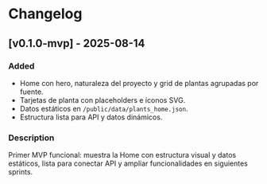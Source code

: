 # Changelog

## [v0.1.0-mvp] - 2025-08-14

### Added
- Home con hero, naturaleza del proyecto y grid de plantas agrupadas por fuente.
- Tarjetas de planta con placeholders e íconos SVG.
- Datos estáticos en `/public/data/plants_home.json`.
- Estructura lista para API y datos dinámicos.

### Description
Primer MVP funcional: muestra la Home con estructura visual y datos estáticos, lista para conectar API y ampliar funcionalidades en siguientes sprints.
